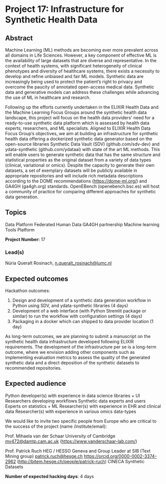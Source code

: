 # Project 17: Infrastructure for Synthetic Health Data

## Abstract

Machine Learning (ML) methods are becoming ever more prevalent across all domains in Life Sciences. However, a key component of effective ML is the availability of large datasets that are diverse and representative. In the context of health systems, with significant heterogeneity of clinical phenotypes and diversity of healthcare systems, there exists a necessity to develop and refine unbiased and fair ML models. Synthetic data are increasingly being used to protect the patient’s right to privacy and overcome the paucity of annotated open-access medical data. Synthetic data and generative models can address these challenges while advancing the use of ML in healthcare and research.

Following up the efforts currently undertaken in the ELIXIR Health Data and the Machine Learning Focus Groups around the synthetic health data landscape, this project will focus on the health data providers' need for a ready-to-use synthetic data platform which is assessed by health data experts, researchers, and ML specialists. Aligned to ELIXIR Health Data Focus Group’s objectives, we aim at building an infrastructure for synthetic health data offering a dockerized synthetic data generator based on the open-source libraries Synthetic Data Vault (SDV) (github.com/sdv-dev) and ydata-synthetic (github.com/ydataai) with state of the art ML methods. This will enable users to generate synthetic data that has the same structure and statistical properties as the original dataset from a variety of data types (clinical, variational or omics). Despite the capacity to generate their own datasets, a set of exemplary datasets will be publicly available in appropriate repositories and will include rich metadata descriptions according to the DOME recommendations (https://dome-ml.org/) and GA4GH (ga4gh.org) standards. OpenEBench (openebench.bsc.es) will host a community of practice for comparing different approaches for synthetic data generation.

## Topics

Data Platform
Federated Human Data
GA4GH partnership
Machine learning
Tools Platform

**Project Number:** 17

### Lead(s)

Núria Queralt Rosinach, n.queralt_rosinach@lumc.nl

## Expected outcomes

Hackathon outcomes:
1. Design and development of a synthetic data generation workflow in Python using SDV, and ydata-synthetic libraries (4 days)
2. Development of a web interface (with Python Stremlit package or similar) to run the workflow with configuration settings (4 days)
3. Packaging in a docker which can shipped to data provider location (1 day)

As long-term outcomes, we are planning to submit a manuscript on the synthetic health data infrastructure developed following ELIXIR requirements. The development of the infrastructure per se is a long-term outcome, where we envision adding other components such as implementing evaluation metrics to assess the quality of the generated synthetic data and a direct deposition of the synthetic datasets to recommended repositories.

## Expected audience

Python developer(s) with experience in data science libraries + UI 
Researchers developing workflows
Synthetic data experts and users
Experts on statistics + ML
Researcher(s) with experience in EHR and clinical data
Researcher(s) with experience in various omics data-types

We would like to invite two specific people from Europe who are critical to the success of the project (name /institute/email):

Prof. Mihaela van der Schaar 
University of Cambridge 
mv472@damtp.cam.ac.uk
(https://www.vanderschaar-lab.com/)

Prof. Patrick Ruch
HEG / HESSO Geneva and Group Leader at SIB (Text Mining group)
patrick.ruch@hesge.ch
https://orcid.org/0000-0002-3374-2962
(http://bitem.hesge.ch/people/patrick-ruch)
CINECA Synthetic Datasets

**Number of expected hacking days**: 4 days


